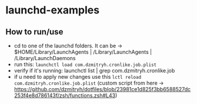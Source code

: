 # launchd-examples

## How to run/use
* cd to one of the launchd folders. It can be -> $HOME/Library/LaunchAgents | /Library/LaunchAgents | /Library/LaunchDaemons
* run this: `launchctl load com.dzmitryh.cronlike.job.plist`
* verify if it's running: launchctl list | grep com.dzmitryh.cronlike.job
* if u need to apply new changes use this `lctl reload com.dzmitryh.cronlike.job.plist` (custom script from here -> https://github.com/dzmitryh/dotfiles/blob/23981ce1d825f3bb6588527dc253f4e8d786143f/zsh/functions.zsh#L43)
